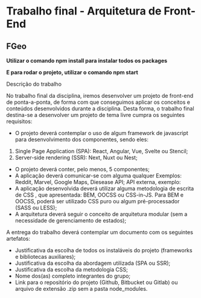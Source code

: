 <h1>Trabalho final - Arquitetura de Front-End</h1>

<h2><b>FGeo</b></h2>

<b><blackquote>Utilizar o comando npm install para instalar todos os packages</blackquote></b>

<b><blackquote>E para rodar o projeto, utilizar o comando npm start</blackquote></b>

Descrição do trabalho

No trabalho final da disciplina, iremos desenvolver um projeto de front-end de ponta-a-ponta, de forma com que conseguimos aplicar os conceitos e conteúdos desenvolvidos durante a disciplina. Desta forma, o trabalho final destina-se a desenvolver um projeto de tema livre cumpra os seguintes requisitos: 
<ul>
  <li>O projeto deverá contemplar o uso de algum framework de javascript para desenvolvimento dos componentes, sendo eles:</li></ul>
<ol>
  <li>Single Page Application (SPA): React, Angular, Vue, Svelte ou Stencil;</li>
  <li>Server-side rendering (SSR): Next, Nuxt ou Nest;</li>
</ol>
<ul>
<li>O projeto deverá conter, pelo menos, 5 componentes;</li>
<li>A aplicação deverá comunicar-se com alguma qualquer Exemplos: Reddit, Marvel, Google Maps, Diesease API;  API externa, exemplo:</li>
<li>A aplicação desenvolvida deverá utilizar alguma metodologia de escrita de CSS , que apresentada: BEM, OOCSS ou CSS-in-JS. Para BEM e OOCSS, poderá ser utilizado CSS puro ou algum pré-processador (SASS ou LESS);</li>
<li>A arquitetura deverá seguir o conceito de arquitetura modular (sem a necessidade de gerenciamento de estados);</li>
</ul>

A entrega do trabalho deverá contemplar um documento com os seguintes artefatos:

<ul>
  <li>Justificativa da escolha de todos os instaláveis do projeto (frameworks e bibliotecas auxiliares);</li>
  <li>Justificativa da escolha da abordagem utilizada (SPA ou SSR);</li>
  <li>Justificativa da escolha da metodologia CSS;</li>
  <li>Nome dos(as) completo integrantes do grupo;</li>
  <li>Link para o repositório do projeto (Github, Bitbucket ou Gitlab) ou arquivo de extensão .zip  sem a pasta node_modules.</li>
 </ul>

